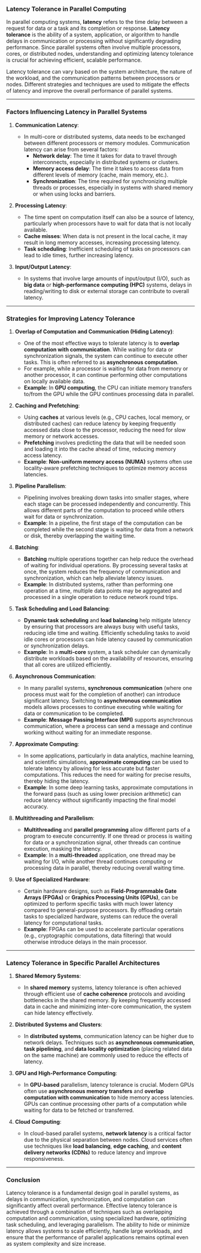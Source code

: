 ### **Latency Tolerance in Parallel Computing**

In parallel computing systems, **latency** refers to the time delay between a request for data or a task and its completion or response. **Latency tolerance** is the ability of a system, application, or algorithm to handle delays in communication or processing without significantly degrading performance. Since parallel systems often involve multiple processors, cores, or distributed nodes, understanding and optimizing latency tolerance is crucial for achieving efficient, scalable performance.

Latency tolerance can vary based on the system architecture, the nature of the workload, and the communication patterns between processors or nodes. Different strategies and techniques are used to mitigate the effects of latency and improve the overall performance of parallel systems.

---

### **Factors Influencing Latency in Parallel Systems**

1. **Communication Latency**:
   - In multi-core or distributed systems, data needs to be exchanged between different processors or memory modules. Communication latency can arise from several factors:
     - **Network delay**: The time it takes for data to travel through interconnects, especially in distributed systems or clusters.
     - **Memory access delay**: The time it takes to access data from different levels of memory (cache, main memory, etc.).
     - **Synchronization**: The time required for synchronizing multiple threads or processes, especially in systems with shared memory or when using locks and barriers.

2. **Processing Latency**:
   - The time spent on computation itself can also be a source of latency, particularly when processors have to wait for data that is not locally available.
   - **Cache misses**: When data is not present in the local cache, it may result in long memory accesses, increasing processing latency.
   - **Task scheduling**: Inefficient scheduling of tasks on processors can lead to idle times, further increasing latency.

3. **Input/Output Latency**:
   - In systems that involve large amounts of input/output (I/O), such as **big data** or **high-performance computing (HPC)** systems, delays in reading/writing to disk or external storage can contribute to overall latency.

---

### **Strategies for Improving Latency Tolerance**

1. **Overlap of Computation and Communication (Hiding Latency)**:
   - One of the most effective ways to tolerate latency is to **overlap computation with communication**. While waiting for data or synchronization signals, the system can continue to execute other tasks. This is often referred to as **asynchronous computation**.
   - For example, while a processor is waiting for data from memory or another processor, it can continue performing other computations on locally available data.
   - **Example**: In **GPU computing**, the CPU can initiate memory transfers to/from the GPU while the GPU continues processing data in parallel.

2. **Caching and Prefetching**:
   - Using **caches** at various levels (e.g., CPU caches, local memory, or distributed caches) can reduce latency by keeping frequently accessed data close to the processor, reducing the need for slow memory or network accesses.
   - **Prefetching** involves predicting the data that will be needed soon and loading it into the cache ahead of time, reducing memory access latency.
   - **Example**: **Non-uniform memory access (NUMA)** systems often use locality-aware prefetching techniques to optimize memory access latencies.

3. **Pipeline Parallelism**:
   - Pipelining involves breaking down tasks into smaller stages, where each stage can be processed independently and concurrently. This allows different parts of the computation to proceed while others wait for data or synchronization.
   - **Example**: In a pipeline, the first stage of the computation can be completed while the second stage is waiting for data from a network or disk, thereby overlapping the waiting time.

4. **Batching**:
   - **Batching** multiple operations together can help reduce the overhead of waiting for individual operations. By processing several tasks at once, the system reduces the frequency of communication and synchronization, which can help alleviate latency issues.
   - **Example**: In distributed systems, rather than performing one operation at a time, multiple data points may be aggregated and processed in a single operation to reduce network round trips.

5. **Task Scheduling and Load Balancing**:
   - **Dynamic task scheduling** and **load balancing** help mitigate latency by ensuring that processors are always busy with useful tasks, reducing idle time and waiting. Efficiently scheduling tasks to avoid idle cores or processors can hide latency caused by communication or synchronization delays.
   - **Example**: In a **multi-core** system, a task scheduler can dynamically distribute workloads based on the availability of resources, ensuring that all cores are utilized efficiently.

6. **Asynchronous Communication**:
   - In many parallel systems, **synchronous communication** (where one process must wait for the completion of another) can introduce significant latency. Switching to **asynchronous communication** models allows processes to continue executing while waiting for data or communication to be completed.
   - **Example**: **Message Passing Interface (MPI)** supports asynchronous communication, where a process can send a message and continue working without waiting for an immediate response.

7. **Approximate Computing**:
   - In some applications, particularly in data analytics, machine learning, and scientific simulations, **approximate computing** can be used to tolerate latency by allowing for less accurate but faster computations. This reduces the need for waiting for precise results, thereby hiding the latency.
   - **Example**: In some deep learning tasks, approximate computations in the forward pass (such as using lower precision arithmetic) can reduce latency without significantly impacting the final model accuracy.

8. **Multithreading and Parallelism**:
   - **Multithreading** and **parallel programming** allow different parts of a program to execute concurrently. If one thread or process is waiting for data or a synchronization signal, other threads can continue execution, masking the latency.
   - **Example**: In a **multi-threaded** application, one thread may be waiting for I/O, while another thread continues computing or processing data in parallel, thereby reducing overall waiting time.

9. **Use of Specialized Hardware**:
   - Certain hardware designs, such as **Field-Programmable Gate Arrays (FPGAs)** or **Graphics Processing Units (GPUs)**, can be optimized to perform specific tasks with much lower latency compared to general-purpose processors. By offloading certain tasks to specialized hardware, systems can reduce the overall latency for computational tasks.
   - **Example**: FPGAs can be used to accelerate particular operations (e.g., cryptographic computations, data filtering) that would otherwise introduce delays in the main processor.

---

### **Latency Tolerance in Specific Parallel Architectures**

1. **Shared Memory Systems**:
   - In **shared memory** systems, latency tolerance is often achieved through efficient use of **cache coherence** protocols and avoiding bottlenecks in the shared memory. By keeping frequently accessed data in cache and minimizing inter-core communication, the system can hide latency effectively.
   
2. **Distributed Systems and Clusters**:
   - In **distributed systems**, communication latency can be higher due to network delays. Techniques such as **asynchronous communication**, **task pipelining**, and **data locality optimization** (placing related data on the same machine) are commonly used to reduce the effects of latency.

3. **GPU and High-Performance Computing**:
   - In **GPU-based** parallelism, latency tolerance is crucial. Modern GPUs often use **asynchronous memory transfers** and **overlap computation with communication** to hide memory access latencies. GPUs can continue processing other parts of a computation while waiting for data to be fetched or transferred.

4. **Cloud Computing**:
   - In cloud-based parallel systems, **network latency** is a critical factor due to the physical separation between nodes. Cloud services often use techniques like **load balancing**, **edge caching**, and **content delivery networks (CDNs)** to reduce latency and improve responsiveness.
   
---

### **Conclusion**

Latency tolerance is a fundamental design goal in parallel systems, as delays in communication, synchronization, and computation can significantly affect overall performance. Effective latency tolerance is achieved through a combination of techniques such as overlapping computation and communication, using specialized hardware, optimizing task scheduling, and leveraging parallelism. The ability to hide or minimize latency allows systems to scale efficiently, handle large workloads, and ensure that the performance of parallel applications remains optimal even as system complexity and size increase.
